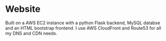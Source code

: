 # Website

Built on a AWS EC2 instance with a python Flask backend, MySQL databse and an HTML bootstrap frontend.
I use AWS CloudFront and Route53 for all my DNS and CDN needs.

